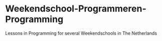 # Weekendschool-Programmeren-Programming
Lessons in Programming for several Weekendschools in The Netherlands
